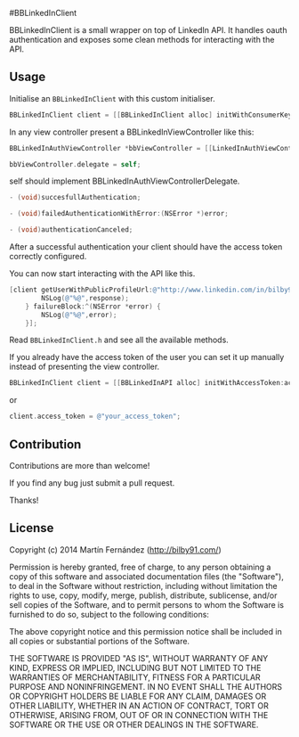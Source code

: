 #BBLinkedInClient

BBLinkedInClient is a small wrapper on top of LinkedIn API. It handles oauth authentication and exposes some clean methods for interacting with the API.


## Usage

Initialise an `BBLinkedInClient` with this custom initialiser.

```objective-c
BBLinkedInClient client = [[BBLinkedInClient alloc] initWithConsumerKey:@"1co3eakqdpi7" andSecret:@"Gfw9032owWo0ty0E"];
```

In any view controller present a BBLinkedInViewController like this:

```objective-c
BBLinkedInAuthViewController *bbViewController = [[LinkedInAuthViewController alloc] initWithClient:client scope:@"r_fullprofile r_emailaddress r_network rw_groups"];

bbViewController.delegate = self;
```

self should implement BBLinkedInAuthViewControllerDelegate.

```objective-c
- (void)succesfullAuthentication;

- (void)failedAuthenticationWithError:(NSError *)error;

- (void)authenticationCanceled;
```

After a successful authentication your client should have the access token correctly configured. 

You can now start interacting with the API like this.

```objective-c
[client getUserWithPublicProfileUrl:@"http://www.linkedin.com/in/bilby91" fields:@"(first-name,last-name)" successBlock:^(id response) {
        NSLog(@"%@",response);
    } failureBlock:^(NSError *error) {
        NSLog(@"%@",error);
    }];
```

Read `BBLinkedInClient.h` and see all the available methods.


If you already have the access token of the user you can set it up manually instead of presenting the view controller.

```objective-c
BBLinkedInClient client = [[BBLinkedInAPI alloc] initWithAccessToken:access_token];
```
or
```objective-c
client.access_token = @"your_access_token";
```


## Contribution

Contributions are more than welcome! 

If you find any bug just submit a pull request. 

Thanks!

## License

Copyright (c) 2014 Martín Fernández  (http://bilby91.com/)

Permission is hereby granted, free of charge, to any person obtaining a copy
of this software and associated documentation files (the "Software"), to deal
in the Software without restriction, including without limitation the rights
to use, copy, modify, merge, publish, distribute, sublicense, and/or sell
copies of the Software, and to permit persons to whom the Software is
furnished to do so, subject to the following conditions:

The above copyright notice and this permission notice shall be included in
all copies or substantial portions of the Software.

THE SOFTWARE IS PROVIDED "AS IS", WITHOUT WARRANTY OF ANY KIND, EXPRESS OR
IMPLIED, INCLUDING BUT NOT LIMITED TO THE WARRANTIES OF MERCHANTABILITY,
FITNESS FOR A PARTICULAR PURPOSE AND NONINFRINGEMENT. IN NO EVENT SHALL THE
AUTHORS OR COPYRIGHT HOLDERS BE LIABLE FOR ANY CLAIM, DAMAGES OR OTHER
LIABILITY, WHETHER IN AN ACTION OF CONTRACT, TORT OR OTHERWISE, ARISING FROM,
OUT OF OR IN CONNECTION WITH THE SOFTWARE OR THE USE OR OTHER DEALINGS IN
THE SOFTWARE.